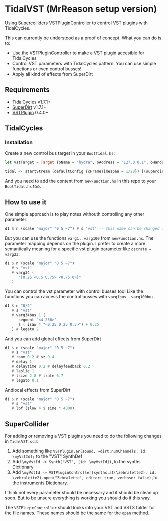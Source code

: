 # TidalVST (MrReason setup version)

Using Supercolliders VSTPluginController to control VST plugins with TidalCycles.

This can currently be understood as a proof of concept. What you can do is to: 

- Use the VSTPluginController to make a VST plugin accesible for TidalCycles
- Control VST parameters with TidalCycles pattern. You can use simple functions or even control busses!
-  Apply all kind of effects from SuperDirt 

## Requirements

- TidalCycles v1.7.1+
- [SuperDirt](https://github.com/musikinformatik/SuperDirt) v1.7.1+
- [VSTPlugin](https://github.com/Spacechild1/vstplugin) 0.4.0+

## TidalCycles

### Installation

Create a new control bus target in your `BootTidal.hs`:

```Haskell
let vstTarget = Target {oName = "hydra", oAddress = "127.0.0.1", oHandshake = True, oPort = 3337, oBusPort = Just 3338, oLatency = 0.1, oSchedule = Pre BundleStamp, oWindow = Nothing}

tidal <- startStream (defaultConfig {cFrameTimespan = 1/20}) [(superdirtTarget {oLatency = 0.1}, [superdirtShape]),(vstTarget, [superdirtShape]) ]
```

And you need to add the content from  `newFunction.hs` in this repo to your `BootTidal.hs` too.

## How to use it

One simple approach is to play notes withouth controlling any other parameter:

```haskell
d1 $ n (scale "major" "0 5 ~7") # s "vst" -- this name can be changed in the addSynth function  
```

 But you can use the functions `varg1` .. `varg100` from `newFunction.hs`. The parameter mapping depends on the plugin. I prefer to create a more semantically meaning for a specific vst plugin parameter like `oscrate = varg23`. 

```haskell
d1 $ n (scale "major" "0 5 ~7")
   # s "vst"
   # varg34 (
      "[0.25 <0.5 0.75> <0.75 0>]"
   )
```

You can control  the vst parameter with control busses too! Like the functions you can access the control busses with `varg1bus` .. `varg100bus`.

```haskell
d1 $ n "0/2"
   # s "vst"
   # varg34bus 1 (
      segment "<4 256>"
      $ ( isaw * "<0.25 0.25 0.5>") + 0.25
   ) # legato 2
```

And you can add global effects from SuperDirt 

```haskell
d1 $ n (scale "major" "0 5 ~7")
   # s "vst"
   # room 0.2 # sz 0.4
   # delay 1
   # delaytime 0.2 # delayfeedback 0.2
   # leslie 1
   # lsize 2.8 # lrate 6.7
   # legato 0.1
```

Andlocal effects from SuperDirt

```haskell
d1 $ n (scale "major" "0 5 ~7")
   # s "vst"
   # lpf (slow 4 $ sine * 4000)
```

## SuperCollider

For adding or removing a VST plugins you need to do the following changes in `TidalVST.scd`:

1. Add something like `VSTPlugin.ar(sound, ~dirt.numChannels, id: \myVstId);` to the "VST" SynthDef
2. Add `\myVstId -> Synth("VST", [id: \myVstId]),`to the synths Dictionary
3. Add `\myVstId -> VSTPluginController(synths.at(\zebralette2), id: \zebralette2).open("Zebralette", editor: true, verbose: false),`to the instruments Dictionary.

I think not every parameter should be necessary and it should be clean up soon. But to be unsure everything is working you should do it this way.

The `VSTPluginController` should looks into your VST and VST3 folder for the file names. These names should be the same for the `open` method. 

